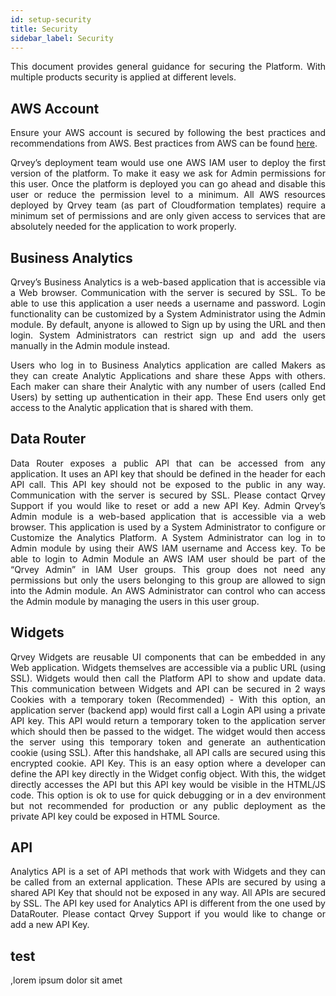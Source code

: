 ```yaml
---
id: setup-security
title: Security
sidebar_label: Security
---
```

<div style="text-align: justify">

This document provides general guidance for securing the Platform. With multiple products security is applied at different levels. 

## AWS Account
Ensure your AWS account is secured by following the best practices and recommendations from AWS. Best practices from AWS can be found [here](https://aws.amazon.com/whitepapers/aws-security-best-practices/).

Qrvey’s deployment team would use one AWS IAM user to deploy the first version of the platform. To make it easy we ask for Admin permissions for this user. Once the platform is deployed you can go ahead and disable this user or reduce the permission level to a minimum. All AWS resources deployed by Qrvey team (as part of Cloudformation templates) require a minimum set of permissions and are only given access to services that are absolutely needed for the application to work properly. 

## Business Analytics
Qrvey’s Business Analytics is a web-based application that is accessible via a Web browser. Communication with the server is secured by SSL. To be able to use this application a user needs a username and password. Login functionality can be customized by a System Administrator using the Admin module. By default, anyone is allowed to Sign up by using the URL and then login. System Administrators can restrict sign up and add the users manually in the Admin module instead.

Users who log in to Business Analytics application are called Makers as they can create Analytic Applications and share these Apps with others. Each maker can share their Analytic with any number of users (called End Users) by setting up authentication in their app. These End users only get access to the Analytic application that is shared with them.

## Data Router
Data Router exposes a public API that can be accessed from any application. It uses an API key that should be defined in the header for each API call. This API key should not be exposed to the public in any way. Communication with the server is secured by SSL. Please contact Qrvey Support if you would like to reset or add a new API Key.
Admin
Qrvey’s Admin module is a web-based application that is accessible via a web browser. This application is used by a System Administrator to configure or Customize the Analytics Platform. A System Administrator can log in to Admin module by using their AWS IAM username and Access key. To be able to login to Admin Module an AWS IAM user should be part of the “Qrvey Admin” in IAM User groups. This group does not need any permissions but only the users belonging to this group are allowed to sign into the Admin module. An AWS Administrator can control who can access the Admin module by managing the users in this user group.

## Widgets
Qrvey Widgets are reusable UI components that can be embedded in any Web application. Widgets themselves are accessible via a public URL (using SSL). Widgets would then call the Platform API to show and update data. This communication between Widgets and API can be secured in 2 ways
Cookies with a temporary token (Recommended) - With this option, an application server (backend app) would first call a Login API using a private API key. This API would return a temporary token to the application server which should then be passed to the widget. The widget would then access the server using this temporary token and generate an authentication cookie (using SSL). After this handshake, all API calls are secured using this encrypted cookie.
API Key. This is an easy option where a developer can define the API key directly in the Widget config object. With this, the widget directly accesses the API but this API key would be visible in the HTML/JS code. This option is ok to use for quick debugging or in a dev environment but not recommended for production or any public deployment as the private API key could be exposed in HTML Source.

## API
Analytics API is a set of API methods that work with Widgets and they can be called from an external application. These APIs are secured by using a shared API Key that should not be exposed in any way. All APIs are secured by SSL. The API key used for Analytics API is different from the one used by DataRouter. Please contact Qrvey Support if you would like to change or add a new API Key.

## test
,lorem ipsum dolor sit amet



